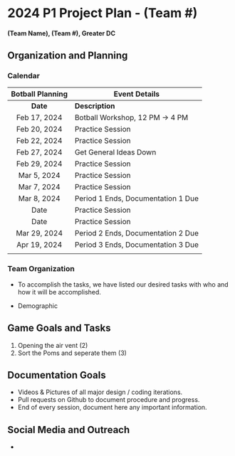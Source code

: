 # 2024 P1 Project Plan - (Team #)
#### (Team Name), (Team #), Greater DC

## Organization and Planning
### Calendar

| Botball Planning     | Event Details |
| :----: | ----------- |
| **Date** | **Description** |
| Feb 17, 2024   | Botball Workshop, 12 PM → 4 PM |
| Feb 20, 2024 | Practice Session |
| Feb 22, 2024 | Practice Session |
| Feb 27, 2024 | Get General Ideas Down |
| Feb 29, 2024 | Practice Session |
| Mar 5, 2024 | Practice Session |
| Mar 7, 2024 | Practice Session |
| Mar 8, 2024 | Period 1 Ends, Documentation 1 Due|
| Date | Practice Session |
| Date | Practice Session |
| Mar 29, 2024 | Period 2 Ends, Documentation 2 Due |
| Apr 19, 2024 | Period 3 Ends, Documentation 3 Due |
|  |  |

### Team Organization
 - To accomplish the tasks, we have listed our desired tasks with who and how it will be accomplished.


 - Demographic

## Game Goals and Tasks
1. Opening the air vent (2)
2. Sort the Poms and seperate them (3)

## Documentation Goals
 - Videos & Pictures of all major design / coding iterations.
 - Pull requests on Github to document procedure and progress.
 - End of every session, document here any important information. 

## Social Media and Outreach
 - 



